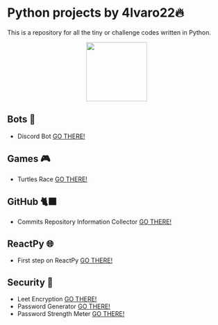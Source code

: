 # Python projects by 4lvaro22🔥
This is a repository for all the tiny or challenge codes written in Python.
<p align="center">
  <img src="https://upload.wikimedia.org/wikipedia/commons/thumb/c/c3/Python-logo-notext.svg/1200px-Python-logo-notext.svg.png" width="140" height="136" frameBorder="0" align="center" />
</p>

## Bots 🤖
- Discord Bot [GO THERE!](./Bots/Discord/discord_bot.py)

## Games 🎮
- Turtles Race [GO THERE!](./Games/turtles-race/main.py)

## GitHub 🐈‍⬛
- Commits Repository Information Collector [GO THERE!](./Github/repository-commits-info/git-github.py)

## ReactPy 🌐
- First step on ReactPy [GO THERE!](./ReactPy/reactpy.py)

## Security 🔐
- Leet Encryption [GO THERE!](./Security/Encryption/leet-encryption/leet-encryption.py)
- Password Generator [GO THERE!](./Security/Password/Generator/password_generator.py)
- Password Strength Meter [GO THERE!](./Security/Password/Generator/password_strength_meter.py)

